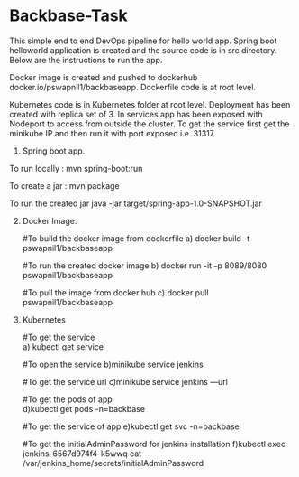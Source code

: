 # Backbase-Task

This simple end to end DevOps pipeline for hello world app. 
Spring boot helloworld application is created and the source code is in src directory.
Below are the instructions to run the app. 

Docker image is created and pushed to dockerhub docker.io/pswapnil1/backbaseapp. 
Dockerfile code is at root level.

Kubernetes code is in Kubernetes folder at root level.
Deployment has been created with replica set of 3. 
In services app has been exposed with Nodeport to access from outside the cluster.
To get the service first get the minikube IP and then run it with port exposed i.e. 
31317.

1) Spring boot app.

To run locally : 
mvn spring-boot:run

To create a jar :
mvn package

To run the created jar 
java -jar target/spring-app-1.0-SNAPSHOT.jar


2) Docker Image. 

   #To build the docker image from dockerfile 
   a) docker build -t pswapnil1/backbaseapp
  
   #To run the created docker image 
   b) docker run -it -p 8089/8080 pswapnil1/backbaseapp

   #To pull the image from docker hub 
   c) docker pull pswapnil1/backbaseapp

3) Kubernetes
   
   #To get the service  
   a) kubectl get service 
 
   #To open the service
   b)minikube service jenkins
  
   #To get the service url
   c)minikube service jenkins —url

   #To get the pods of app  
   d)kubectl get pods -n=backbase
 
   #To get the service of app 
   e)kubectl get svc -n=backbase

   #To get the initialAdminPassword for jenkins installation
   f)kubectl exec jenkins-6567d974f4-k5wwq cat /var/jenkins_home/secrets/initialAdminPassword




